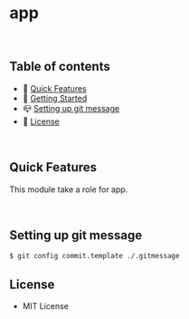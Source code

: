 # app

<br/>

## Table of contents

- 🏅 [Quick Features](#quick-features)
- 🚀 [Getting Started](#getting-started)
- 📪 [Setting up git message](#setting-up-git-meesage)
- 🔖 [License](#license)

<br/>

## Quick Features

This module take a role for app.

<br/>


## Setting up git message
```bash
$ git config commit.template ./.gitmessage
```


## License

- MIT License
